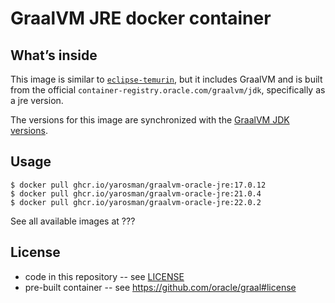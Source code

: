 # GraalVM JRE docker container

## What’s inside

This image is similar to [`eclipse-temurin`](https://hub.docker.com/_/eclipse-temurin), 
but it includes GraalVM and is built from the official `container-registry.oracle.com/graalvm/jdk`, 
specifically as a jre version.

The versions for this image are synchronized with the [GraalVM JDK versions](https://docs.oracle.com/en/graalvm/index.html).

## Usage

```
$ docker pull ghcr.io/yarosman/graalvm-oracle-jre:17.0.12
$ docker pull ghcr.io/yarosman/graalvm-oracle-jre:21.0.4
$ docker pull ghcr.io/yarosman/graalvm-oracle-jre:22.0.2
```

See all available images at ???

## License

- code in this repository -- see [LICENSE](LICENSE)
- pre-built container -- see https://github.com/oracle/graal#license
